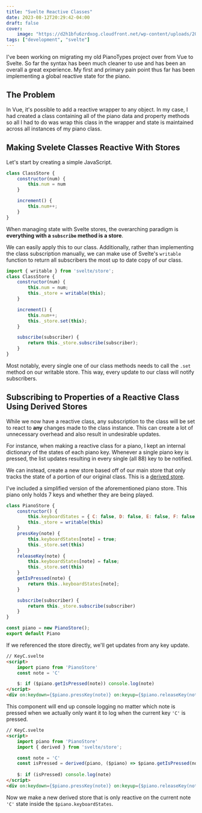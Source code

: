```yaml
---
title: "Svelte Reactive Classes"
date: 2023-08-12T20:29:42-04:00
draft: false
cover:
    image: "https://d2h1bfu6zrdxog.cloudfront.net/wp-content/uploads/2023/02/coderpad-semana-3-sveltestores.png"
tags: ["development", "svelte"]
---
```


I've been working on migrating my old PianoTypes project over from Vue to Svelte. So far the syntax has been much cleaner to use and has been an overall a great experience.
My first and primary pain point thus far has been implementing a global reactive state for the piano.

## The Problem

In Vue, it's possible to add a reactive wrapper to any object. In my case, I had created a class containing all of the piano data and property methods so all I had to do was wrap this class in the wrapper and state is maintained across all instances of my piano class.

## Making Svelete Classes Reactive With Stores

Let's start by creating a simple JavaScript.

```js
class ClassStore {
    constructor(num) {
        this.num = num
    }

    increment() {
        this.num++;
    }
}
```

When managing state with Svelte stores, the overarching paradigm is **everything with a `subscribe` method is a store**.

We can easily apply this to our class. Additionally, rather than implementing the class subscription manually, we can make use of Svelte's `writable` function to return all
subscribers the most up to date copy of our class.

```js
import { writable } from 'svelte/store';
class ClassStore {
    constructor(num) {
        this.num = num;
        this._store = writable(this);
    }

    increment() {
        this.num++;
        this._store.set(this);
    }

    subscribe(subscriber) {
        return this._store.subscribe(subscriber);
    }
}
```

Most notably, every single one of our class methods needs to call the `.set` method on our writable store. This way, every update to our class will notify subscribers.

## Subscribing to Properties of a Reactive Class Using Derived Stores

While we now have a reactive class, any subscription to the class will be set to react to **any** changes made to the class instance.
This can create a lot of unnecessary overhead and also result in undesirable updates.

For instance, when making a reactive class for a piano, I kept an internal dictionary
of the states of each piano key. Whenever a single piano key is pressed, the list updates resulting in every single (all 88) key to be notified.

We can instead, create a new store based off of our main store that only tracks the state of a portion of our original class. This is a [derived store](https://svelte.dev/docs/svelte-store#derived).

I've included a simplified version of the aforementioned piano store. This piano only holds 7 keys and whether they are being played.

```js
class PianoStore {
    constructor() {
        this.keyboardStates = { C: false, D: false, E: false, F: false, G: false, A: false, B: false };
        this._store = writable(this)
    }
    pressKey(note) {
        this.keyboardStates[note] = true;
        this._store.set(this)
    }
    releaseKey(note) {
        this.keyboardStates[note] = false;
        this._store.set(this)
    }
    getIsPressed(note) {
        return this..keyboardStates[note];
    }

    subscribe(subscriber) {
        return this._store.subscribe(subscriber)
    }
}

const piano = new PianoStore();
export default Piano
```

If we referenced the store directly, we'll get updates from any key update.

```html
// KeyC.svelte
<script>
    import piano from 'PianoStore'
    const note = 'C'

    $: if ($piano.getIsPressed(note)) console.log(note)
</script>
<div on:keydown={$piano.pressKey(note)} on:keyup={$piano.releaseKey(note)}></div>
```

This component will end up console logging no matter which note is pressed when we actually only want it to log when the current key `'C'` is pressed.

```html
// KeyC.svelte
<script>
    import piano from 'PianoStore'
    import { derived } from 'svelte/store';

    const note = 'C'
    const isPressed = derived(piano, ($piano) => $piano.getIsPressed(note));
    
    $: if (isPressed) console.log(note)
</script>
<div on:keydown={$piano.pressKey(note)} on:keyup={$piano.releaseKey(note)}></div>
```

Now we make a new derived store that is only reactive on the current note `'C'` state inside the `$piano.keyboardStates`.
